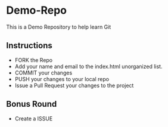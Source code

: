 Demo-Repo
===================

This is a Demo Repository to help learn Git

## Instructions
* FORK the Repo
* Add your name and email to the index.html unorganized list. 
* COMMIT your changes
* PUSH your changes to your local repo
* Issue a Pull Request your changes to the project 

## Bonus Round
* Create a ISSUE
